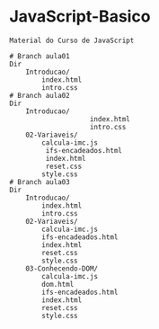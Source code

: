 # JavaScript-Basico
	Material do Curso de JavaScript

	# Branch aula01
	Dir 
		Introducao/
			index.html
			intro.css
	# Branch aula02
	Dir 
		Introducao/
                       	index.html
                       	intro.css
		02-Variaveis/
			calcula-imc.js
			 ifs-encadeados.html
			 index.html
			 reset.css
			style.css
	# Branch aula03
	Dir
		Introducao/
			index.html
			intro.css
		02-Variaveis/
			calcula-imc.js
			ifs-encadeados.html
			index.html
			reset.css
			style.css
		03-Conhecendo-DOM/
			calcula-imc.js
			dom.html
			ifs-encadeados.html
			index.html
			reset.css
			style.css
		
		
